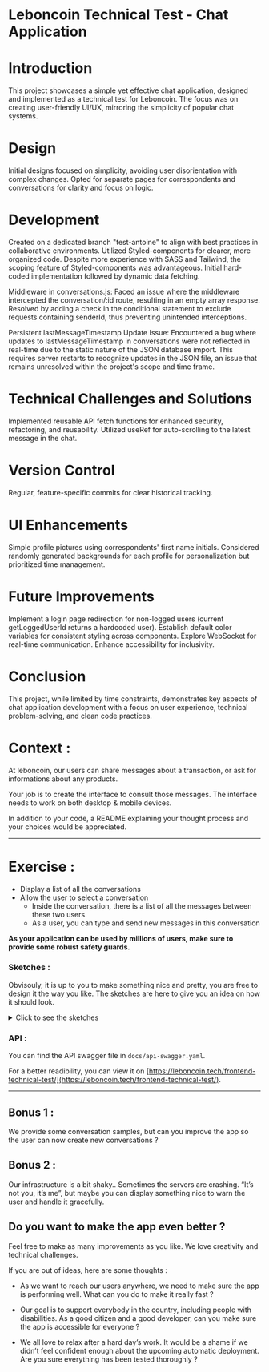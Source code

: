 # Leboncoin Technical Test - Chat Application

# Introduction

This project showcases a simple yet effective chat application, designed and implemented as a technical test for Leboncoin. The focus was on creating user-friendly UI/UX, mirroring the simplicity of popular chat systems.

# Design

Initial designs focused on simplicity, avoiding user disorientation with complex changes.
Opted for separate pages for correspondents and conversations for clarity and focus on logic.

# Development

Created on a dedicated branch "test-antoine" to align with best practices in collaborative environments.
Utilized Styled-components for clearer, more organized code. Despite more experience with SASS and Tailwind, the scoping feature of Styled-components was advantageous.
Initial hard-coded implementation followed by dynamic data fetching.

Middleware in conversations.js: Faced an issue where the middleware intercepted the conversation/:id route, resulting in an empty array response. Resolved by adding a check in the conditional statement to exclude requests containing senderId, thus preventing unintended interceptions.

Persistent lastMessageTimestamp Update Issue: Encountered a bug where updates to lastMessageTimestamp in conversations were not reflected in real-time due to the static nature of the JSON database import. This requires server restarts to recognize updates in the JSON file, an issue that remains unresolved within the project's scope and time frame.

# Technical Challenges and Solutions

Implemented reusable API fetch functions for enhanced security, refactoring, and reusability.
Utilized useRef for auto-scrolling to the latest message in the chat.

# Version Control

Regular, feature-specific commits for clear historical tracking.

# UI Enhancements

Simple profile pictures using correspondents' first name initials.
Considered randomly generated backgrounds for each profile for personalization but prioritized time management.

# Future Improvements

Implement a login page redirection for non-logged users (current getLoggedUserId returns a hardcoded user).
Establish default color variables for consistent styling across components.
Explore WebSocket for real-time communication.
Enhance accessibility for inclusivity.

# Conclusion

This project, while limited by time constraints, demonstrates key aspects of chat application development with a focus on user experience, technical problem-solving, and clean code practices.

# Context :

At leboncoin, our users can share messages about a transaction, or ask for informations about any products.

Your job is to create the interface to consult those messages.
The interface needs to work on both desktop & mobile devices.

In addition to your code, a README explaining your thought process and your choices would be appreciated.

---

# Exercise :

- Display a list of all the conversations
- Allow the user to select a conversation
  - Inside the conversation, there is a list of all the messages between these two users.
  - As a user, you can type and send new messages in this conversation

**As your application can be used by millions of users, make sure to provide some robust safety guards.**

### Sketches :

Obvisouly, it is up to you to make something nice and pretty, you are free to design it the way you like. The sketches are here to give you an idea on how it should look.

<details>
  <summary>Click to see the sketches</summary>
  
Mobile list :

![](./sketches/list-mobile.jpg)

Desktop list :

![](./sketches/list-desktop.jpg)

Mobile conversation :

![](./sketches/conv-mobile.jpg)

Desktop conversation :

![](./sketches/conv-desktop.jpg)

</details>

### API :

You can find the API swagger file in `docs/api-swagger.yaml`.

For a better readibility, you can view it on [https://leboncoin.tech/frontend-technical-test/](https://leboncoin.tech/frontend-technical-test/).

---

## Bonus 1 :

We provide some conversation samples, but can you improve the app so the user can now create new conversations ?

## Bonus 2 :

Our infrastructure is a bit shaky.. Sometimes the servers are crashing. “It’s not you, it’s me”, but maybe you can display something nice to warn the user and handle it gracefully.

## Do you want to make the app even better ?

Feel free to make as many improvements as you like.
We love creativity and technical challenges.

If you are out of ideas, here are some thoughts :

- As we want to reach our users anywhere, we need to make sure the app is performing well. What can you do to make it really fast ?

- Our goal is to support everybody in the country, including people with disabilities. As a good citizen and a good developer, can you make sure the app is accessible for everyone ?

- We all love to relax after a hard day’s work. It would be a shame if we didn’t feel confident enough about the upcoming automatic deployment. Are you sure everything has been tested thoroughly ?
